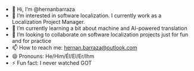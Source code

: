- 👋 Hi, I’m @hernanbarraza
- 👀 I’m interested in software localization. I currently work as a Localization Project Manager.
- 🌱 I’m currently learning a bit about machine and AI-powered translation
- 💞️ I’m looking to collaborate on software localization projects just for fun and for practice
- 📫 How to reach me: hernan.barraza@outlook.com
- 😄 Pronouns: He/Him/Él/El/Er/Ihm
- ⚡ Fun fact: I never watched GOT

<!---
hernanbarraza/hernanbarraza is a ✨ special ✨ repository because its `README.md` (this file) appears on your GitHub profile.
You can click the Preview link to take a look at your changes.
--->
